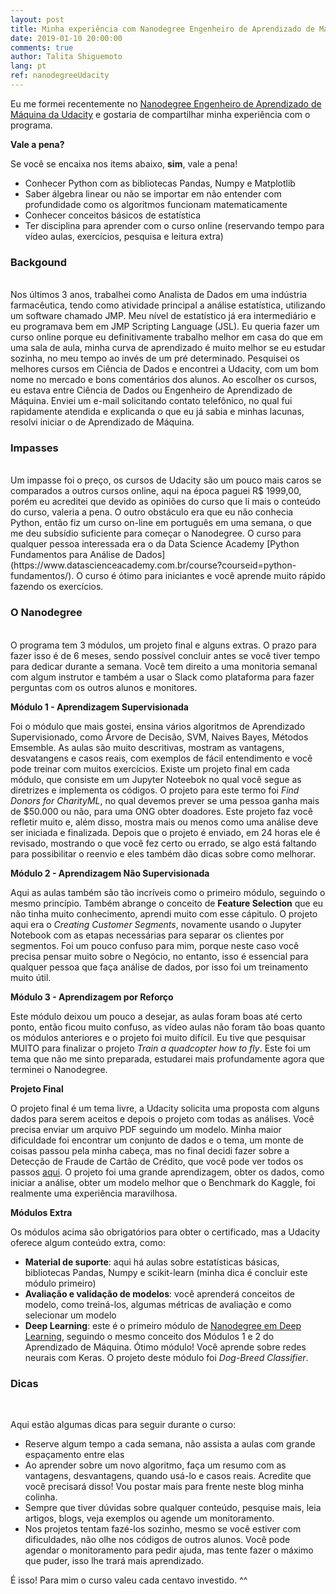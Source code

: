 ```yaml
---
layout: post
title: Minha experiência com Nanodegree Engenheiro de Aprendizado de Máquina da Udacity
date: 2019-01-10 20:00:00
comments: true
author: Talita Shiguemoto
lang: pt
ref: nanodegreeUdacity
---
```


Eu me formei recentemente no [Nanodegree Engenheiro de Aprendizado de Máquina da Udacity](https://www.udacity.com/course/machine-learning-engineer-nanodegree--nd009t) e gostaria de compartilhar minha experiência com o programa.

**Vale a pena?**

Se você se encaixa nos items abaixo, **sim**, vale a pena!
* Conhecer Python com as bibliotecas Pandas, Numpy e Matplotlib
* Saber álgebra linear ou não se importar em não entender com profundidade como os algoritmos funcionam matematicamente
* Conhecer conceitos básicos de estatística
* Ter disciplina para aprender com o curso online (reservando tempo para vídeo aulas, exercícios, pesquisa e leitura extra)

### **Backgound**
<br/>
Nos últimos 3 anos, trabalhei como Analista de Dados em uma indústria farmacêutica, tendo como atividade principal a análise estatística, utilizando um software chamado JMP. Meu nível de estatístico já era intermediário e eu programava bem em JMP Scripting Language (JSL). Eu queria fazer um curso online porque eu definitivamente trabalho melhor em casa do que em uma sala de aula, minha curva de aprendizado é muito melhor se eu estudar sozinha, no meu tempo ao invés de um pré determinado.
Pesquisei os melhores cursos em Ciência de Dados e encontrei a Udacity, com um bom nome no mercado e bons comentários dos alunos. Ao escolher os cursos, eu estava entre Ciência de Dados ou Engenheiro de Aprendizado de Máquina. Enviei um e-mail solicitando contato telefônico, no qual fui rapidamente atendida e explicanda o que eu já sabia e minhas lacunas, resolvi iniciar o de Aprendizado de Máquina.

### **Impasses**
<br/>
Um impasse foi o preço, os cursos de Udacity são um pouco mais caros se comparados a outros cursos online, aqui na época paguei R$ 1999,00, porém eu acreditei que devido as opiniões do curso que li mais o conteúdo do curso, valeria a pena. O outro obstáculo era que eu não conhecia Python, então fiz um curso on-line em português em uma semana, o que me deu subsídio suficiente para começar o Nanodegree.
O curso para qualquer pessoa interessada era o da Data Science Academy [Python Fundamentos para Análise de Dados](https://www.datascienceacademy.com.br/course?courseid=python-fundamentos/). O curso é ótimo para iniciantes e você aprende muito rápido fazendo os exercícios.

### **O Nanodegree**
<br/>
O programa tem 3 módulos, um projeto final e alguns extras. O prazo para fazer isso é de 6 meses, sendo possível concluir antes se você tiver tempo para dedicar durante a semana. Você tem direito a uma monitoria semanal com algum instrutor e também a usar o Slack como plataforma para fazer perguntas com os outros alunos e monitores.

**Módulo 1 - Aprendizagem Supervisionada**

Foi o módulo que mais gostei, ensina vários algoritmos de Aprendizado Supervisionado, como Árvore de Decisão, SVM, Naives Bayes, Métodos Emsemble. As aulas são muito descritivas, mostram as vantagens, desvatangens e casos reais, com exemplos de fácil entendimento e você pode treinar com muitos exercícios. Existe um projeto final em cada módulo, que consiste em um Jupyter Noteebok no qual você segue as diretrizes e implementa os códigos. O projeto para este termo foi *Find Donors for CharityML*, no qual devemos prever se uma pessoa ganha mais de $50.000 ou não, para uma ONG obter doadores. Este projeto faz você refletir muito e, além disso, mostra mais ou menos como uma análise deve ser iniciada e finalizada. Depois que o projeto é enviado, em 24 horas ele é revisado, mostrando o que você fez certo ou errado, se algo está faltando para possibilitar o reenvio e eles também dão dicas sobre como melhorar.

**Módulo 2 - Aprendizagem Não Supervisionada**

Aqui as aulas também são tão incríveis como o primeiro módulo, seguindo o mesmo princípio. Também abrange o conceito de **Feature Selection** que eu não tinha muito conhecimento, aprendi muito com esse cápitulo. O projeto aqui era o *Creating Customer Segments*, novamente usando o Jupyter Notebook com as etapas necessárias para separar os clientes por segmentos. Foi um pouco confuso para mim, porque neste caso você precisa pensar muito sobre o Negócio, no entanto, isso é essencial para qualquer pessoa que faça análise de dados, por isso foi um treinamento muito útil.

**Módulo 3 - Aprendizagem por Reforço**

Este módulo deixou um pouco a desejar, as aulas foram boas até certo ponto, então ficou muito confuso, as vídeo aulas não foram tão boas quanto os módulos anteriores e o projeto foi muito difícil. Eu tive que pesquisar MUITO para finalizar o projeto *Train a quadcopter how to fly*. Este foi um tema que não me sinto preparada, estudarei mais profundamente agora que terminei o Nanodegree.

**Projeto Final**

O projeto final é um tema livre, a Udacity solicita uma proposta com alguns dados para serem aceitos e depois o projeto com todas as análises. Você precisa enviar um arquivo PDF seguindo um modelo. Minha maior dificuldade foi encontrar um conjunto de dados e o tema, um monte de coisas passou pela minha cabeça, mas no final decidi fazer sobre a Detecção de Fraude de Cartão de Crédito, que você pode ver todos os passos [aqui](https://shiguelita.github.io/projects/2019-01-02-credit_card_fraud_detection_pt/). O projeto foi uma grande aprendizagem, obter os dados, como iniciar a análise, obter um modelo melhor que o Benchmark do Kaggle, foi realmente uma experiência maravilhosa.

**Módulos Extra**

Os módulos acima são obrigatórios para obter o certificado, mas a Udacity oferece algum conteúdo extra, como:
* **Material de suporte**: aqui há aulas sobre estatísticas básicas, bibliotecas Pandas, Numpy e scikit-learn (minha dica é concluir este módulo primeiro)
* **Avaliação e validação de modelos**: você aprenderá conceitos de modelo, como treiná-los, algumas métricas de avaliação e como selecionar um modelo
* **Deep Learning**: este é o primeiro módulo de [Nanodegree em Deep Learning](https://www.udacity.com/course/deep-learning-nanodegree--nd101), seguindo o mesmo conceito dos Módulos 1 e 2 do Aprendizado de Máquina. Ótimo módulo! Você aprende sobre redes neurais com Keras. O projeto deste módulo foi *Dog-Breed Classifier*.

### **Dicas**
<br/>

Aqui estão algumas dicas para seguir durante o curso:
* Reserve algum tempo a cada semana, não assista a aulas com grande espaçamento entre elas
* Ao aprender sobre um novo algoritmo, faça um resumo com as vantagens, desvantagens, quando usá-lo e casos reais. Acredite que você precisará disso! Vou postar mais para frente neste blog minha colinha.
* Sempre que tiver dúvidas sobre qualquer conteúdo, pesquise mais, leia artigos, blogs, veja exemplos ou agende um monitoramento.
* Nos projetos tentam fazé-los sozinho, mesmo se você estiver com dificuldades, não olhe nos códigos de outros alunos. Você pode agendar o monitoramento para pedir ajuda, mas tente fazer o máximo que puder, isso lhe trará mais aprendizado.

É isso! Para mim o curso valeu cada centavo investido. ^^


